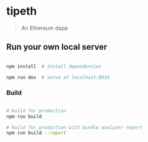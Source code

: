 # tipeth

> An Ethereum dapp

## Run your own local server

``` bash

npm install  # install dependencies

npm run dev  # serve at localhost:8010

```

### Build

``` bash

# build for production
npm run build

# build for production with bundle analyzer report
npm run build --report

```

